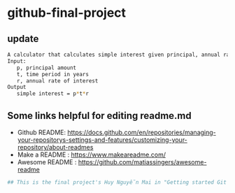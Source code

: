 # github-final-project

## update
```bash
A calculator that calculates simple interest given principal, annual rate of interest and time period in years.
Input:
   p, principal amount
   t, time period in years
   r, annual rate of interest
Output
   simple interest = p*t*r
``` 

## Some links helpful for editing readme.md 
- Github README: https://docs.github.com/en/repositories/managing-your-repositorys-settings-and-features/customizing-your-repository/about-readmes
- Make a README : https://www.makeareadme.com/
- Awesome README : https://github.com/matiassingers/awesome-readme

```bash
## This is the final project's Huy Nguyễn Mai in "Getting started Git and GitHub" course
```
